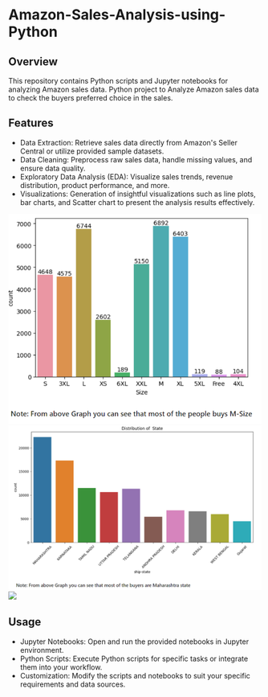 # Amazon-Sales-Analysis-using-Python

## Overview
This repository contains Python scripts and Jupyter notebooks for analyzing Amazon sales data.
Python project to Analyze Amazon sales data to check the buyers preferred choice in the sales.

## Features

* Data Extraction: Retrieve sales data directly from Amazon's Seller Central or utilize provided sample datasets.
* Data Cleaning: Preprocess raw sales data, handle missing values, and ensure data quality.
* Exploratory Data Analysis (EDA): Visualize sales trends, revenue distribution, product performance, and more.
* Visualizations: Generation of insightful visualizations such as line plots, bar charts, and Scatter chart to present the analysis results effectively.


![](https://github.com/Ankita-Belkhede/Amazon-Sales-Analysis-using-Python/blob/main/BarChart.png?raw=true)
![](https://github.com/Ankita-Belkhede/Amazon-Sales-Analysis-using-Python/blob/main/Bar%20Chart.png?raw=true)
![](https://github.com/Ankita-Belkhede/Amazon-Sales-Analysis-using-Python/commit/7910807eb8b81a4213ad7a60c00804e4dfdd6907?raw=true)


## Usage
* Jupyter Notebooks: Open and run the provided notebooks in Jupyter environment.
* Python Scripts: Execute Python scripts for specific tasks or integrate them into your workflow.
* Customization: Modify the scripts and notebooks to suit your specific requirements and data sources.
